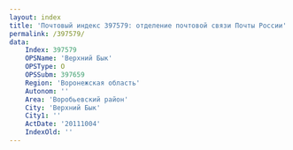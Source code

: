 ```yaml
---
layout: index
title: 'Почтовый индекс 397579: отделение почтовой связи Почты России'
permalink: /397579/
data:
    Index: 397579
    OPSName: 'Верхний Бык'
    OPSType: О
    OPSSubm: 397659
    Region: 'Воронежская область'
    Autonom: ''
    Area: 'Воробьевский район'
    City: 'Верхний Бык'
    City1: ''
    ActDate: '20111004'
    IndexOld: ''
---
```

